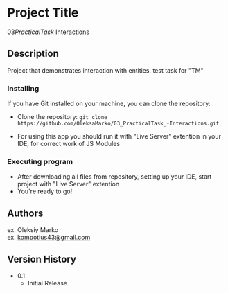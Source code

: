 # Project Title

03*PracticalTask* Interactions

## Description

Project that demonstrates interaction with entities, test task for "TM"

### Installing

If you have Git installed on your machine, you can clone the repository:

- Clone the repository: `git clone https://github.com/OleksaMarko/03_PracticalTask_-Interactions.git`

- For using this app you should run it with "Live Server" extention in your IDE, for correct work of JS Modules

### Executing program

- After downloading all files from repository, setting up your IDE, start project with "Live Server" extention
- You're ready to go!

## Authors

ex. Oleksiy Marko  
ex. kompotius43@gmail.com

## Version History

- 0.1
  - Initial Release
